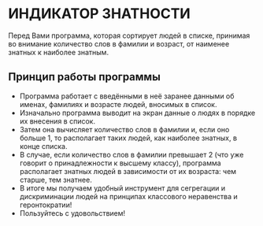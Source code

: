 # ИНДИКАТОР ЗНАТНОСТИ

Перед Вами программа, которая сортирует людей в списке, принимая во внимание количество слов в фамилии и возраст, от наименее знатных к наиболее знатным.

## Принцип работы программы

- Программа работает с введёнными в неё заранее данными об именах, фамилиях и возрасте людей, вносимых в список. 
- Изначально программа выводит на экран данные о людях в порядке их внесения в список. 
- Затем она вычисляет количество слов в фамилии и, если оно больше 1, то располагает таких людей, как наиболее знатных, в конце списка.
- В случае, если количество слов в фамилии превышает 2 (что уже говорит о принадлежности к высшему классу), программа располагает знатных людей в зависимости от их возраста: чем старше, тем знатнее. 
- В итоге мы получаем удобный инструмент для сегрегации и дискриминации людей на принципах классового неравенства и геронтократии!
- Пользуйтесь с удовольствием! 